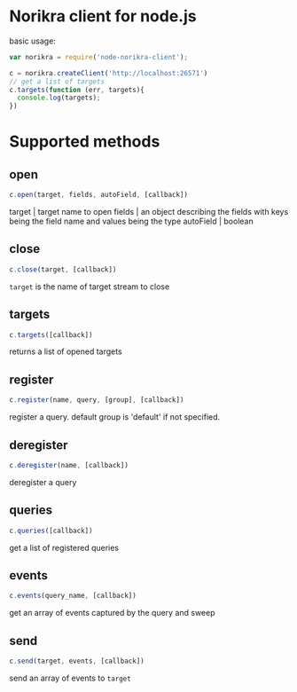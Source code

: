 # Norikra client for node.js

basic usage:
```js
var norikra = require('node-norikra-client');

c = norikra.createClient('http://localhost:26571')
// get a list of targets
c.targets(function (err, targets){
  console.log(targets);
})
```

# Supported methods

## open

```js
c.open(target, fields, autoField, [callback])
```
target | target name to open
fields | an object describing the fields with keys being the field name and values being the type
autoField | boolean

## close

```js
c.close(target, [callback])
```

`target` is the name of target stream to close

## targets

```js
c.targets([callback])
```
returns a list of opened targets

## register

```js
c.register(name, query, [group], [callback])
```
register a query. default group is 'default' if not specified.

## deregister

```js
c.deregister(name, [callback])
```
deregister a query

## queries

```js
c.queries([callback])
```
get a list of registered queries

## events

```js
c.events(query_name, [callback])
```
get an array of events captured by the query and sweep

## send

```js
c.send(target, events, [callback])
```
send an array of events to `target`
